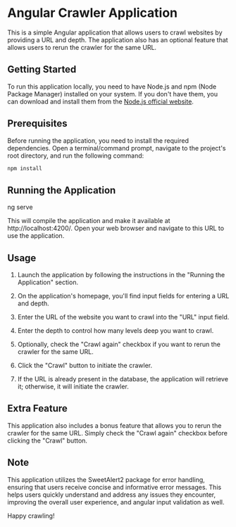 # Angular Crawler Application

This is a simple Angular application that allows users to crawl websites by providing a URL and depth. The application also has an optional feature that allows users to rerun the crawler for the same URL.

## Getting Started

To run this application locally, you need to have Node.js and npm (Node Package Manager) installed on your system. If you don't have them, you can download and install them from the [Node.js official website](https://nodejs.org/).

## Prerequisites

Before running the application, you need to install the required dependencies. Open a terminal/command prompt, navigate to the project's root directory, and run the following command:

```bash
npm install
```

## Running the Application
ng serve

This will compile the application and make it available at http://localhost:4200/. Open your web browser and navigate to this URL to use the application.

## Usage
1. Launch the application by following the instructions in the "Running the Application" section.

2. On the application's homepage, you'll find input fields for entering a URL and depth.

3. Enter the URL of the website you want to crawl into the "URL" input field.

4. Enter the depth to control how many levels deep you want to crawl.

5. Optionally, check the "Crawl again" checkbox if you want to rerun the crawler for the same URL.

6. Click the "Crawl" button to initiate the crawler.

7. If the URL is already present in the database, the application will retrieve it; otherwise, it will initiate the crawler.

## Extra Feature
This application also includes a bonus feature that allows you to rerun the crawler for the same URL. Simply check the "Crawl again" checkbox before clicking the "Crawl" button.

## Note
This application utilizes the SweetAlert2 package for error handling, ensuring that users receive concise and informative error messages. This helps users quickly understand and address any issues they encounter, improving the overall user experience, and angular input validation as well.

Happy crawling!
